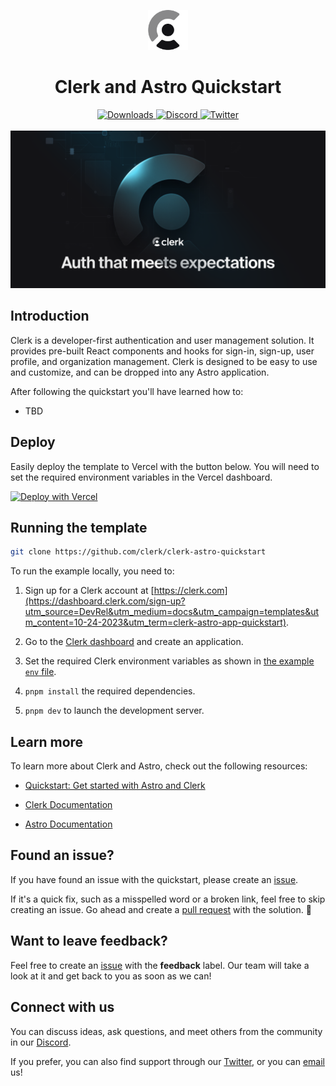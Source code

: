 <p align="center">
  <a href="https://clerk.com?utm_source=github&utm_medium=clerk_docs" target="_blank" rel="noopener noreferrer">
    <picture>
      <source media="(prefers-color-scheme: dark)" srcset="./public/light-logo.png">
      <img alt="Clerk Logo for light background" src="./public/dark-logo.png" height="64">
    </picture>
  </a>
  <br />
</p>
<div align="center">
  <h1>
    Clerk and Astro Quickstart
  </h1>
  <a href="https://www.npmjs.com/package/@clerk/astro">
    <img alt="Downloads" src="https://img.shields.io/npm/dm/@clerk/astro" />
  </a>
  <a href="https://discord.com/invite/b5rXHjAg7A">
    <img alt="Discord" src="https://img.shields.io/discord/856971667393609759?color=7389D8&label&logo=discord&logoColor=ffffff" />
  </a>
  <a href="https://twitter.com/clerkdev">
    <img alt="Twitter" src="https://img.shields.io/twitter/url.svg?label=%40clerkdev&style=social&url=https%3A%2F%2Ftwitter.com%2Fclerkdev" />
  </a>
  <br />
  <br />
  <img alt="Clerk Hero Image" src="./public/hero.png">
</div>

## Introduction

Clerk is a developer-first authentication and user management solution. It provides pre-built React components and hooks for sign-in, sign-up, user profile, and organization management. Clerk is designed to be easy to use and customize, and can be dropped into any Astro application.

After following the quickstart you'll have learned how to:

- TBD

## Deploy

Easily deploy the template to Vercel with the button below. You will need to set the required environment variables in the Vercel dashboard.

[![Deploy with Vercel](https://vercel.com/button)](https://vercel.com/new/clone?repository-url=https%3A%2F%2Fgithub.com%2Fclerk%2Fclerk-astro-quickstart&env=PUBLIC_CLERK_PUBLISHABLE_KEY,CLERK_SECRET_KEY&envDescription=Clerk%20API%20keys&envLink=https%3A%2F%2Fclerk.com%2Fdocs%2Fquickstart%2Fastro&redirect-url=https%3A%2F%2Fclerk.com%2Fdocs%2Fquickstart%2Fastro)

## Running the template

```bash
git clone https://github.com/clerk/clerk-astro-quickstart
```

To run the example locally, you need to:

1. Sign up for a Clerk account at [https://clerk.com](https://dashboard.clerk.com/sign-up?utm_source=DevRel&utm_medium=docs&utm_campaign=templates&utm_content=10-24-2023&utm_term=clerk-astro-app-quickstart).

2. Go to the [Clerk dashboard](https://dashboard.clerk.com?utm_source=DevRel&utm_medium=docs&utm_campaign=templates&utm_content=10-24-2023&utm_term=clerk-astro-quickstart) and create an application.

3. Set the required Clerk environment variables as shown in [the example `env` file](./.env.example).

4. `pnpm install` the required dependencies.

5. `pnpm dev` to launch the development server.

## Learn more

To learn more about Clerk and Astro, check out the following resources:

- [Quickstart: Get started with Astro and Clerk](https://clerk.com/docs/quickstarts/astro?utm_source=DevRel&utm_medium=docs&utm_campaign=templates&utm_content=10-24-2023&utm_term=clerk-astro-quickstart)

- [Clerk Documentation](https://clerk.com/docs?utm_source=DevRel&utm_medium=docs&utm_campaign=templates&utm_content=10-24-2023&utm_term=clerk-astro-quickstart)
- [Astro Documentation](https://docs.astro.build/)

## Found an issue?

If you have found an issue with the quickstart, please create an [issue](https://github.com/clerk/clerk-astro-quickstart/issues).

If it's a quick fix, such as a misspelled word or a broken link, feel free to skip creating an issue.
Go ahead and create a [pull request](https://github.com/clerk/clerk-astro-quickstart/pulls) with the solution. :rocket:

## Want to leave feedback?

Feel free to create an [issue](https://github.com/clerk/clerk-astro-quickstart/issues) with the **feedback** label. Our team will take a look at it and get back to you as soon as we can!

## Connect with us

You can discuss ideas, ask questions, and meet others from the community in our [Discord](https://discord.com/invite/b5rXHjAg7A).

If you prefer, you can also find support through our [Twitter](https://twitter.com/ClerkDev), or you can [email](mailto:support@clerk.dev) us!
